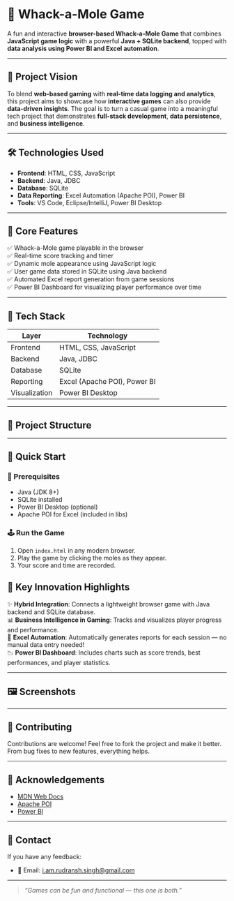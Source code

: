 # 🎯 Whack-a-Mole Game

A fun and interactive **browser-based Whack-a-Mole Game** that combines **JavaScript game logic** with a powerful **Java + SQLite backend**, topped with **data analysis using Power BI and Excel automation**.

---

## 🌟 Project Vision

To blend **web-based gaming** with **real-time data logging and analytics**, this project aims to showcase how **interactive games** can also provide **data-driven insights**. The goal is to turn a casual game into a meaningful tech project that demonstrates **full-stack development**, **data persistence**, and **business intelligence**.

---

## 🛠️ Technologies Used

- **Frontend**: HTML, CSS, JavaScript
- **Backend**: Java, JDBC
- **Database**: SQLite
- **Data Reporting**: Excel Automation (Apache POI), Power BI
- **Tools**: VS Code, Eclipse/IntelliJ, Power BI Desktop

---

## 🧠 Core Features

✅ Whack-a-Mole game playable in the browser  
✅ Real-time score tracking and timer  
✅ Dynamic mole appearance using JavaScript logic  
✅ User game data stored in SQLite using Java backend  
✅ Automated Excel report generation from game sessions  
✅ Power BI Dashboard for visualizing player performance over time  

---

## 🔧 Tech Stack

| Layer           | Technology                |
|----------------|---------------------------|
| Frontend       | HTML, CSS, JavaScript     |
| Backend        | Java, JDBC                |
| Database       | SQLite                    |
| Reporting      | Excel (Apache POI), Power BI |
| Visualization  | Power BI Desktop          |

---

## 📁 Project Structure


---

## 🚀 Quick Start

### 🔧 Prerequisites
- Java (JDK 8+)
- SQLite installed
- Power BI Desktop (optional)
- Apache POI for Excel (included in libs)

### 🕹️ Run the Game

1. Open `index.html` in any modern browser.
2. Play the game by clicking the moles as they appear.
3. Your score and time are recorded.


## 🧪 Key Innovation Highlights

✨ **Hybrid Integration**: Connects a lightweight browser game with Java backend and SQLite database.  
📊 **Business Intelligence in Gaming**: Tracks and visualizes player progress and performance.  
🧾 **Excel Automation**: Automatically generates reports for each session — no manual data entry needed!  
📉 **Power BI Dashboard**: Includes charts such as score trends, best performances, and player statistics.

---

## 🖼️ Screenshots

---

## 🤝 Contributing

Contributions are welcome! Feel free to fork the project and make it better. From bug fixes to new features, everything helps.

---


## 🙌 Acknowledgements

- [MDN Web Docs](https://developer.mozilla.org/)
- [Apache POI](https://poi.apache.org/)
- [Power BI](https://powerbi.microsoft.com/)

---

## 🔗 Contact

If you have any feedback:
- 📧 Email: i.am.rudransh.singh@gmail.com

---

> _“Games can be fun and functional — this one is both.”_

